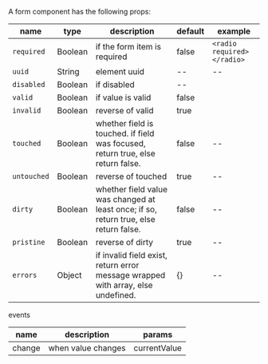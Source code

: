 A form component has the following props:

| name | type | description | default | example |
| -- | -- | -- | -- | -- |
| `required` | Boolean |if the form item is required | false | `<radio required></radio>` |
| `uuid` | String | element uuid | -- | -- |
| `disabled` | Boolean | if disabled | -- |
| `valid` | Boolean | if value is valid | false | |
| `invalid` | Boolean | reverse of valid | true | | 
| `touched` | Boolean | whether field is touched. if field was focused, return true, else return false. | false | -- |
| `untouched` | Boolean | reverse of touched | true | -- |
| `dirty` | Boolean | whether field value was changed at least once; if so, return true, else return false. | false | -- |
| `pristine` | Boolean | reverse of dirty | true | -- |
| `errors` | Object | if invalid field exist, return error message wrapped with array, else undefined. | {} | -- |


events

| name | description | params |
| -- | -- | -- |
| change | when value changes | currentValue |

